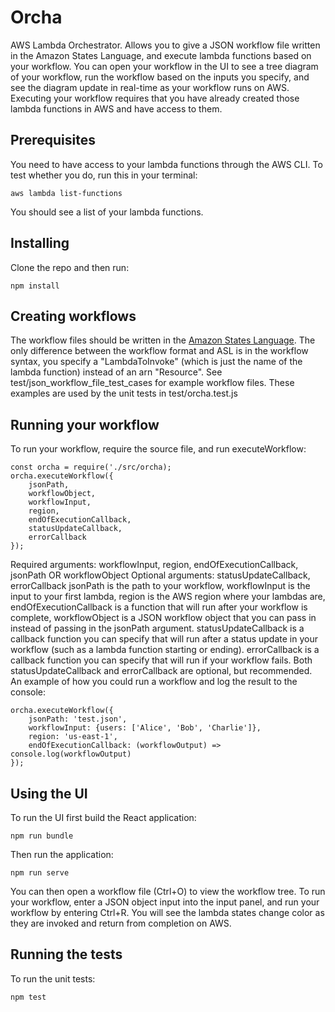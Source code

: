 # Orcha

AWS Lambda Orchestrator. Allows you to give a JSON workflow file written in the Amazon States Language, and execute lambda functions based on your workflow. You can open your workflow in the UI to see a tree diagram of your workflow, run the workflow based on the inputs you specify, and see the diagram update in real-time as your workflow runs on AWS. Executing your workflow requires that you have already created those lambda functions in AWS and have access to them.

## Prerequisites

You need to have access to your lambda functions through the AWS CLI. To test whether you do, run this in your terminal:

```
aws lambda list-functions
```

You should see a list of your lambda functions.

## Installing

Clone the repo and then run:

```
npm install
```

## Creating workflows

The workflow files should be written in the [Amazon States Language](https://docs.aws.amazon.com/step-functions/latest/dg/concepts-amazon-states-language.html).
The only difference between the workflow format and ASL is in the workflow syntax, you specify
a "LambdaToInvoke" (which is just the name of the lambda function) instead of an arn "Resource". 
See test/json_workflow_file_test_cases for example workflow files. These examples are
used by the unit tests in test/orcha.test.js

## Running your workflow

To run your workflow, require the source file, and run executeWorkflow:

```
const orcha = require('./src/orcha);
orcha.executeWorkflow({
    jsonPath,
    workflowObject,
    workflowInput, 
    region, 
    endOfExecutionCallback,
    statusUpdateCallback,
    errorCallback
});
```

Required arguments: workflowInput, region, endOfExecutionCallback, jsonPath OR workflowObject
Optional arguments: statusUpdateCallback, errorCallback
jsonPath is the path to your workflow, workflowInput is the input to your first lambda, region is the AWS region where your lambdas are, endOfExecutionCallback is a function
that will run after your workflow is complete, workflowObject is a JSON workflow object that you can pass
in instead of passing in the jsonPath argument. statusUpdateCallback is a callback function you can specify that will run after a status update in your workflow (such as a lambda function starting or ending). errorCallback is a callback function you can specify that will run if your workflow fails. Both statusUpdateCallback and errorCallback are optional, but recommended.
An example of how you could run a workflow and log the result to the console:

```
orcha.executeWorkflow({
    jsonPath: 'test.json', 
    workflowInput: {users: ['Alice', 'Bob', 'Charlie']}, 
    region: 'us-east-1', 
    endOfExecutionCallback: (workflowOutput) => console.log(workflowOutput)
});
```

## Using the UI

To run the UI first build the React application:

```
npm run bundle
```

Then run the application:

```
npm run serve
```

You can then open a workflow file (Ctrl+O) to view the workflow tree. To run your workflow, enter a JSON object input into the input panel, and run your workflow by entering Ctrl+R.
You will see the lambda states change color as they are invoked and return from completion on AWS.

## Running the tests

To run the unit tests:

```
npm test
```
